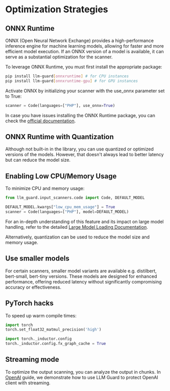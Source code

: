 # Optimization Strategies

## ONNX Runtime

ONNX (Open Neural Network Exchange) provides a high-performance inference engine for machine learning models, allowing for faster and more efficient model execution. If an ONNX version of a model is available, it can serve as a substantial optimization for the scanner.

To leverage ONNX Runtime, you must first install the appropriate package:

```sh
pip install llm-guard[onnxruntime] # for CPU instances
pip install llm-guard[onnxruntime-gpu] # for GPU instances
```

Activate ONNX by initializing your scanner with the use_onnx parameter set to True:

```python
scanner = Code(languages=["PHP"], use_onnx=True)
```

In case you have issues installing the ONNX Runtime package, you can check the [official documentation](https://onnxruntime.ai/docs/install/).

## ONNX Runtime with Quantization

Although not built-in in the library, you can use quantized or optimized versions of the models.
However, that doesn't always lead to better latency but can reduce the model size.

## Enabling Low CPU/Memory Usage

To minimize CPU and memory usage:

```python
from llm_guard.input_scanners.code import Code, DEFAULT_MODEL

DEFAULT_MODEL.kwargs["low_cpu_mem_usage"] = True
scanner = Code(languages=["PHP"], model=DEFAULT_MODEL)
```

For an in-depth understanding of this feature and its impact on large model handling, refer to the detailed [Large Model Loading Documentation](https://huggingface.co/docs/transformers/main_classes/model#large-model-loading).

Alternatively, quantization can be used to reduce the model size and memory usage.

## Use smaller models

For certain scanners, smaller model variants are available e.g. distilbert, bert-small, bert-tiny versions.
These models are designed for enhanced performance, offering reduced latency without significantly compromising accuracy or effectiveness.

## PyTorch hacks

To speed up warm compile times:

```python
import torch
torch.set_float32_matmul_precision('high')

import torch._inductor.config
torch._inductor.config.fx_graph_cache = True
```

## Streaming mode

To optimize the output scanning, you can analyze the output in chunks. In [OpenAI](./openai.md) guide, we demonstrate how to use LLM Guard to protect OpenAI client with streaming.
